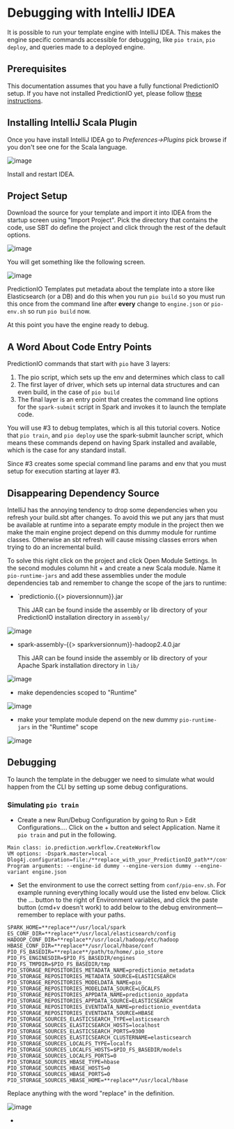 # Debugging with IntelliJ IDEA

It is possible to run your template engine with IntelliJ IDEA. This makes the engine specific commands accessible for debugging, like `pio train`, `pio deploy`, and queries made to a deployed engine.

## Prerequisites

This documentation assumes that you have a fully functional PredictionIO setup. If you have not installed PredictionIO yet, please follow [these instructions](/doc/install).

## Installing IntelliJ Scala Plugin

Once you have install IntelliJ IDEA go to *Preferences->Plugins* pick browse if you don't see one for the Scala language.

![image](/docs/images/scala-plugin.png)

Install and restart IDEA.

## Project Setup

Download the source for your template and import it into IDEA from the startup screen using "Import Project". Pick the directory that contains the code, use SBT do define the project and click through the rest of the default options.

![image](/docs/images/import-project.png)

You will get something like the following screen.

![image](/docs/images/project-screen.png)

PredictionIO Templates put metadata about the template into a store like Elasticsearch (or a DB) and do this when you run `pio build` so you must run this once from the command line after **every** change to `engine.json` or `pio-env.sh` so run `pio build` now.

At this point you have the engine ready to debug.

## A Word About Code Entry Points

PredictionIO commands that start with `pio` have 3 layers:

 1. The pio script, which sets up the env and determines which class to call
 2. The first layer of driver, which sets up internal data structures and can even build, in the case of `pio build`
 3. The final layer is an entry point that creates the command line options for the `spark-submit` script in Spark and invokes it to launch the template code.
 
You will use #3 to debug templates, which is all this tutorial covers. Notice that `pio train`, and `pio deploy` use the spark-submit launcher script, which means these commands depend on having Spark installed and available, which is the case for any standard install.

Since #3 creates some special command line params and env that you must setup for execution starting at layer #3.

## Disappearing Dependency Source

IntelliJ has the annoying tendency to drop some dependencies when you refresh your build.sbt after changes. To avoid this we put any jars that must be available at runtime into a separate empty module in the project then we make the main engine project depend on this dummy module for runtime classes. Otherwise an sbt refresh will cause missing classes errors when trying to do an incremental build.

To solve this right click on the project and click Open Module Settings. In the second modules column hit + and create a new Scala module. Name it `pio-runtime-jars` and add these assemblies under the module dependencies tab and remember to change the scope of the jars to runtime:

 - `predictionio.{{> pioversionnum}}.jar

   This JAR can be found inside the assembly or lib directory of your PredictionIO installation directory in `assembly/`
   
![image](/docs/images/adding-pio.png)

 - spark-assembly-{{> sparkversionnum}}-hadoop2.4.0.jar

   This JAR can be found inside the assembly or lib directory of your Apache Spark installation directory in `lib/`

![image](/docs/images/adding-spark.png)

 - make dependencies scoped to "Runtime"
 
![image](/docs/images/set-to-runtime.png)

 - make your template module depend on the new dummy `pio-runtime-jars` in the "Runtime" scope
 
![image](/docs/images/set-module-dep.png)

## Debugging

To launch the template in the debugger we need to simulate what would happen from the CLI by setting up some debug configurations.

### Simulating `pio train`

 - Create a new Run/Debug Configuration by going to Run > Edit Configurations.... Click on the + button and select Application. Name it `pio train` and put in the following.

```
Main class: io.prediction.workflow.CreateWorkflow
VM options: -Dspark.master=local -Dlog4j.configuration=file:/**replace_with_your_PredictionIO_path**/conf/log4j.properties
Program arguments: --engine-id dummy --engine-version dummy --engine-variant engine.json
```

 - Set the environment to use the correct setting from `conf/pio-env.sh`. For example running everything locally would use the listed env below. Click the ... button to the right of Environment variables, and click the paste button (cmd+v doesn't work) to add below to the debug environment&mdash;remember to replace with your paths.

```	
SPARK_HOME=**replace**/usr/local/spark
ES_CONF_DIR=**replace**/usr/local/elasticsearch/config
HADOOP_CONF_DIR=**replace**/usr/local/hadoop/etc/hadoop
HBASE_CONF_DIR=**replace**/usr/local/hbase/conf
PIO_FS_BASEDIR=**replace**/path/to/home/.pio_store
PIO_FS_ENGINESDIR=$PIO_FS_BASEDIR/engines
PIO_FS_TMPDIR=$PIO_FS_BASEDIR/tmp
PIO_STORAGE_REPOSITORIES_METADATA_NAME=predictionio_metadata
PIO_STORAGE_REPOSITORIES_METADATA_SOURCE=ELASTICSEARCH
PIO_STORAGE_REPOSITORIES_MODELDATA_NAME=pio_
PIO_STORAGE_REPOSITORIES_MODELDATA_SOURCE=LOCALFS
PIO_STORAGE_REPOSITORIES_APPDATA_NAME=predictionio_appdata
PIO_STORAGE_REPOSITORIES_APPDATA_SOURCE=ELASTICSEARCH
PIO_STORAGE_REPOSITORIES_EVENTDATA_NAME=predictionio_eventdata
PIO_STORAGE_REPOSITORIES_EVENTDATA_SOURCE=HBASE
PIO_STORAGE_SOURCES_ELASTICSEARCH_TYPE=elasticsearch
PIO_STORAGE_SOURCES_ELASTICSEARCH_HOSTS=localhost
PIO_STORAGE_SOURCES_ELASTICSEARCH_PORTS=9300
PIO_STORAGE_SOURCES_ELASTICSEARCH_CLUSTERNAME=elasticsearch
PIO_STORAGE_SOURCES_LOCALFS_TYPE=localfs
PIO_STORAGE_SOURCES_LOCALFS_HOSTS=$PIO_FS_BASEDIR/models
PIO_STORAGE_SOURCES_LOCALFS_PORTS=0
PIO_STORAGE_SOURCES_HBASE_TYPE=hbase
PIO_STORAGE_SOURCES_HBASE_HOSTS=0
PIO_STORAGE_SOURCES_HBASE_PORTS=0
PIO_STORAGE_SOURCES_HBASE_HOME=**replace**/usr/local/hbase
```

Replace anything with the word "replace" in the definition.

![image](/docs/images/debug-config.png)

 - 




